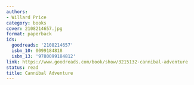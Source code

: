 ```yaml
---
authors:
- Willard Price
category: books
cover: 2108214657.jpg
format: paperback
ids:
  goodreads: '2108214657'
  isbn_10: 0099184818
  isbn_13: '9780099184812'
link: https://www.goodreads.com/book/show/3215132-cannibal-adventure
status: read
title: Cannibal Adventure
---
```

